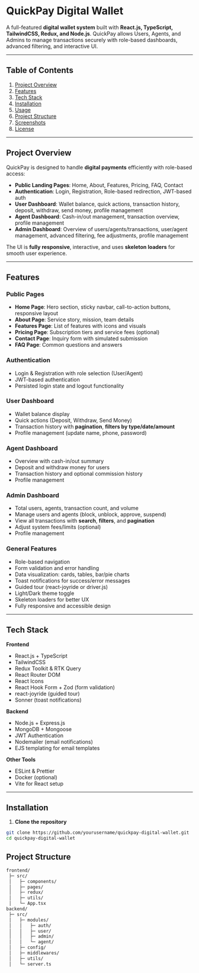 # QuickPay Digital Wallet

A full-featured **digital wallet system** built with **React.js, TypeScript, TailwindCSS, Redux, and Node.js**. QuickPay allows Users, Agents, and Admins to manage transactions securely with role-based dashboards, advanced filtering, and interactive UI.

---

## Table of Contents

1. [Project Overview](#project-overview)  
2. [Features](#features)  
3. [Tech Stack](#tech-stack)  
4. [Installation](#installation)  
5. [Usage](#usage)  
6. [Project Structure](#project-structure)  
7. [Screenshots](#screenshots)  
8. [License](#license)  

---

## Project Overview

QuickPay is designed to handle **digital payments** efficiently with role-based access:

- **Public Landing Pages**: Home, About, Features, Pricing, FAQ, Contact  
- **Authentication**: Login, Registration, Role-based redirection, JWT-based auth  
- **User Dashboard**: Wallet balance, quick actions, transaction history, deposit, withdraw, send money, profile management  
- **Agent Dashboard**: Cash-in/out management, transaction overview, profile management  
- **Admin Dashboard**: Overview of users/agents/transactions, user/agent management, advanced filtering, fee adjustments, profile management  

The UI is **fully responsive**, interactive, and uses **skeleton loaders** for smooth user experience.

---

## Features

### Public Pages
- **Home Page**: Hero section, sticky navbar, call-to-action buttons, responsive layout  
- **About Page**: Service story, mission, team details  
- **Features Page**: List of features with icons and visuals  
- **Pricing Page**: Subscription tiers and service fees (optional)  
- **Contact Page**: Inquiry form with simulated submission  
- **FAQ Page**: Common questions and answers  

### Authentication
- Login & Registration with role selection (User/Agent)  
- JWT-based authentication  
- Persisted login state and logout functionality  

### User Dashboard
- Wallet balance display  
- Quick actions (Deposit, Withdraw, Send Money)  
- Transaction history with **pagination**, **filters by type/date/amount**  
- Profile management (update name, phone, password)  

### Agent Dashboard
- Overview with cash-in/out summary  
- Deposit and withdraw money for users  
- Transaction history and optional commission history  
- Profile management  

### Admin Dashboard
- Total users, agents, transaction count, and volume  
- Manage users and agents (block, unblock, approve, suspend)  
- View all transactions with **search**, **filters**, and **pagination**  
- Adjust system fees/limits (optional)  
- Profile management  

### General Features
- Role-based navigation  
- Form validation and error handling  
- Data visualization: cards, tables, bar/pie charts  
- Toast notifications for success/error messages  
- Guided tour (react-joyride or driver.js)  
- Light/Dark theme toggle  
- Skeleton loaders for better UX  
- Fully responsive and accessible design  

---

## Tech Stack

**Frontend**
- React.js + TypeScript  
- TailwindCSS  
- Redux Toolkit & RTK Query  
- React Router DOM  
- React Icons  
- React Hook Form + Zod (form validation)  
- react-joyride (guided tour)  
- Sonner (toast notifications)  

**Backend**
- Node.js + Express.js  
- MongoDB + Mongoose  
- JWT Authentication  
- Nodemailer (email notifications)  
- EJS templating for email templates  

**Other Tools**
- ESLint & Prettier  
- Docker (optional)  
- Vite for React setup  

---

## Installation

1. **Clone the repository**
```bash
git clone https://github.com/yourusername/quickpay-digital-wallet.git
cd quickpay-digital-wallet
```

## Project Structure

```bash
frontend/
 ├─ src/
 │   ├─ components/
 │   ├─ pages/
 │   ├─ redux/
 │   ├─ utils/
 │   └─ App.tsx
backend/
 ├─ src/
 │   ├─ modules/
 │   │   ├─ auth/
 │   │   ├─ user/
 │   │   ├─ admin/
 │   │   └─ agent/
 │   ├─ config/
 │   ├─ middlewares/
 │   ├─ utils/
 │   └─ server.ts

```